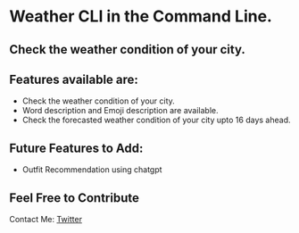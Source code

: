 # Weather CLI in the Command Line.

## Check the weather condition of your city.

## Features available are:

- Check the weather condition of your city.
- Word description and Emoji description are available.
- Check the forecasted weather condition of your city upto 16 days ahead.

## Future Features to Add:
- Outfit Recommendation using chatgpt

## Feel Free to Contribute
Contact Me: [Twitter](https://twitter.com/PymodeD)
